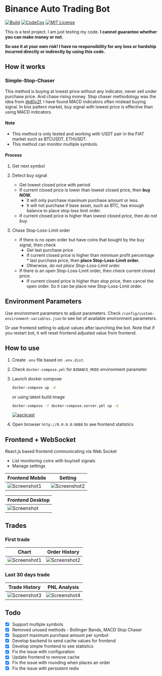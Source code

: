 # Binance Auto Trading Bot

[![Build](https://github.com/chrisleekr/binance-trading-bot/workflows/main/badge.svg)](https://github.com/chrisleekr/binance-trading-bot/actions?query=workflow%3Amain)
[![CodeCov](https://codecov.io/gh/chrisleekr/binance-trading-bot/branch/master/graph/badge.svg)](https://codecov.io/gh/chrisleekr/binance-trading-bot)
[![MIT License](https://img.shields.io/github/license/chrisleekr/binance-trading-bot)](https://github.com/chrisleekr/binance-trading-bot/blob/master/LICENSE)

This is a test project. I am just testing my code. **I cannot guarantee whether
you can make money or not.**

**So use it at your own risk! I have no responsibility for any loss or hardship
incurred directly or indirectly by using this code.**

## How it works

### Simple-Stop-Chaser

This method is buying at lowest price without any indicator, never sell under
purchase price. And chase rising money. Stop chaser methodology was the idea
from [@d0x2f](https://github.com/d0x2f). I have found MACD indicators often
mislead buying signal. In box pattern market, buy signal with lowest price is
effective than using MACD indicators.

#### Note

- This method is only tested and working with USDT pair in the FIAT market such
  as BTCUSDT, ETHUSDT.
- This method can monitor multiple symbols.

#### Process

1. Get next symbol

2. Detect buy signal

   - Get lowest closed price with period
   - If current closed price is lower than lowest closed price, then **buy
     NOW.**
     - It will only purchase maximum purchase amount or less.
     - It will not purchase if base asset, such as BTC, has enough balance to
       place stop loss limit order.
   - If current closed price is higher than lowest closed price, then _do not
     buy._

3. Chase Stop-Loss-Limit order

   - If there is no open order but have coins that bought by the buy signal,
     then check
     - Get last purchase price
     - If current closed price is higher than minimum profit percentage \* last
       purchase price, then **place Stop-Loss-Limit order.**
     - Otherwise, _do not place Stop-Loss-Limit order._
   - If there is an open Stop-Loss-Limit order, then check current closed price.
     - If current closed price is higher than stop price, then cancel the open
       order. So it can be place new Stop-Loss-Limit order.

## Environment Parameters

Use environment parameters to adjust parameters. Check
`/config/custom-environment-variables.json` to see list of available environment
parameters.

Or use frontend setting to adjust values after launching the bot. Note that if
you restart bot, it will reset frontend adjusted value from frontend.

## How to use

1. Create `.env` file based on `.env.dist`.

2. Check `docker-compose.yml` for `BINANCE_MODE` environment parameter

3. Launch docker compose

   ```bash
   docker-compose up -d
   ```

   or using latest build image

   ```bash
   docker-compose -f docker-compose.server.yml up -d
   ```

   [![asciicast](https://asciinema.org/a/371137.png)](https://asciinema.org/a/371137)

4. Open browser `http://0.0.0.0:8080` to see frontend statistics

## Frontend + WebSocket

React.js based frontend communicating via Web Socket

- List monitoring coins with buy/sell signals
- Manage settings

| Frontend Mobile                                                                                                       | Setting                                                                                                               |
| --------------------------------------------------------------------------------------------------------------------- | --------------------------------------------------------------------------------------------------------------------- |
| ![Screenshot1](https://user-images.githubusercontent.com/5715919/106989986-77250600-67c7-11eb-97c7-3383dccd45b4.jpeg) | ![Screenshot2](https://user-images.githubusercontent.com/5715919/106989983-75f3d900-67c7-11eb-94f0-fdf6d3256c11.jpeg) |

| Frontend Desktop                                                                                                    |
| ------------------------------------------------------------------------------------------------------------------- |
| ![Screenshot](https://user-images.githubusercontent.com/5715919/106990244-f6b2d500-67c7-11eb-8f63-9603649f9d7d.png) |

## Trades

### First trade

| Chart                                                                                                                | Order History                                                                                                        |
| -------------------------------------------------------------------------------------------------------------------- | -------------------------------------------------------------------------------------------------------------------- |
| ![Screenshot1](https://user-images.githubusercontent.com/5715919/99874214-f7f94a80-2c39-11eb-9f6d-92fa7b4cb000.jpeg) | ![Screenshot2](https://user-images.githubusercontent.com/5715919/99874212-f465c380-2c39-11eb-8185-dce0d6d21e27.jpeg) |

### Last 30 days trade

| Trade History                                                                                                        | PNL Analysis                                                                                                         |
| -------------------------------------------------------------------------------------------------------------------- | -------------------------------------------------------------------------------------------------------------------- |
| ![Screenshot3](https://user-images.githubusercontent.com/5715919/104917671-d4f3d880-59e7-11eb-87ea-b73a8e75f725.jpg) | ![Screenshot4](https://user-images.githubusercontent.com/5715919/104917674-d6250580-59e7-11eb-911f-9d5491fdfdcb.jpg) |

## Todo

- [x] Support multiple symbols
- [x] Removed unused methods - Bollinger Bands, MACD Stop Chaser
- [x] Support maximum purchase amount per symbol
- [x] Develop backend to send cache values for frontend
- [x] Develop simple frontend to see statistics
- [x] Fix the issue with configuration
- [x] Update frontend to remove cache
- [x] Fix the issue with rounding when places an order
- [x] Fix the issue with persistent redis
